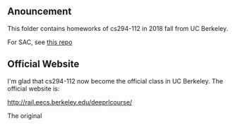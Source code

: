 ## Anouncement

This folder contains homeworks of cs294-112 in 2018 fall from UC Berkeley. 



For SAC, see [this repo](https://github.com/xlnwel/model-free-algorithms/tree/master/algo/off_policy/sac)

## Official Website

I'm glad that cs294-112 now become the official class in UC Berkeley. The official website is:

http://rail.eecs.berkeley.edu/deeprlcourse/

The original 
